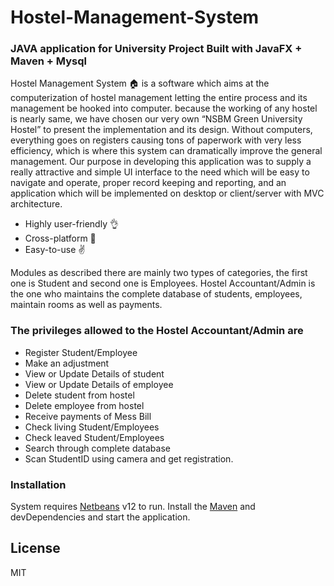 # Hostel-Management-System 
### JAVA application for University Project Built with JavaFX + Maven + Mysql

Hostel Management System :house: is a software which aims at the computerization of hostel management letting the entire process and its management be hooked into computer. because the working of any hostel is nearly same, we have chosen our very own “NSBM Green University Hostel” to present the implementation and its design. Without computers, everything goes on registers causing tons of paperwork with very less efficiency, which is where this system can dramatically improve the general management. Our purpose in developing this application was to supply a really attractive and simple UI interface to the need which will be easy to navigate and operate, proper record keeping and reporting, and an application which will be implemented on desktop or client/server with MVC architecture.

  - Highly user-friendly :ok_hand:
  - Cross-platform :heartbeat:
  - Easy-to-use :v:
  
Modules as described there are mainly two types of categories, the first one is Student and second one is Employees. Hostel Accountant/Admin is the one who maintains the complete database of students, employees, maintain rooms as well as payments. 

### The privileges allowed to the Hostel Accountant/Admin are

- Register Student/Employee
- Make an adjustment
- View or Update Details of student
- View or Update Details of employee
- Delete student from hostel
- Delete employee from hostel
- Receive payments of Mess Bill
- Check living Student/Employees
- Check leaved Student/Employees
- Search through complete database
- Scan StudentID using camera and get registration.

### Installation

System requires [Netbeans](https://netbeans.apache.org/download/nb120/nb120.html) v12 to run.
Install the [Maven](https://maven.apache.org/) and devDependencies and start the application.

License
----
MIT

